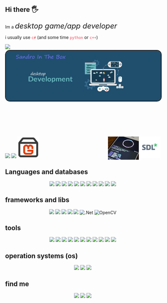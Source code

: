 ## Hi there 🖐

<p>Im a <i style="font-size: 170%;">desktop game/app developer</i></p>
<p>i usually use <code style="color: #f2495a">c#</code> (and some time <code style="color: #f2495a">python</code> or <code style="color: #f2495a">c++</code>)</p>
<div><img src="https://komarev.com/ghpvc/?username=imthesadra&color=blueviolet"></div>
<div align="center">  <img style="float: left; border-radius: 15px; border: black solid 2px;" src="./banner.jpg"></div>

```cpp
class User{
private:
	Nothing to see here...
public:
	string name = "Sadra";
	string lastName = "Georgi";
	string fieldOfStudy = "Mathematics";
	string school = "State model school of Imam Khomeini (old Farabi)"
	int age = 17;
	string languages[4] = {
		"cpp", "c",
		"python",
		"c#"
	};
}
```
<div>
	<div>
		<a href="https://coffeebede.com/SandroInTheBox"><img width="25%" class="img-fluid" src="https://coffeebede.ir/DashboardTemplateV2/app-assets/images/banner/default-yellow.svg"></a>
		<img src="./cat.gif" float="right" width="70px">
		<!-- <img src="https://i.imgur.com/2DrTn0Z.gif" align="right" width="70px"> -->
		<img src="./sdl.png" align="right" width="70px">
		<img src="./gl.gif" align="right" width="100px">
		<img src="./monogame.png" width="70px">
 		<br>
	</div>
</div>

Languages and databases
------
<div align="center">
	<img src="https://img.shields.io/badge/c%23-%23239120.svg?style=for-the-badge&logo=c-sharp&logoColor=white">
	<img src="https://img.shields.io/badge/C-00599C?style=for-the-badge&logo=c&logoColor=white">
	<img src="https://img.shields.io/badge/C%2B%2B-00599C?style=for-the-badge&logo=c%2B%2B&logoColor=white`">
	<img src="https://img.shields.io/badge/CSS3-1572B6?style=for-the-badge&logo=css3&logoColor=white">
	<img src="https://img.shields.io/badge/HTML5-E34F26?style=for-the-badge&logo=html5&logoColor=white">
	<img src="https://img.shields.io/badge/JavaScript-323330?style=for-the-badge&logo=javascript&logoColor=F7DF1E">
	<img src="https://img.shields.io/badge/PHP-777BB4?style=for-the-badge&logo=php&logoColor=white">
	<img src="https://img.shields.io/badge/Python-FFD43B?style=for-the-badge&logo=python&logoColor=blue">
	<img src="https://img.shields.io/badge/SQLite-07405E?style=for-the-badge&logo=sqlite&logoColor=white">
	<img src="https://img.shields.io/badge/json-5E5C5C?style=for-the-badge&logo=json&logoColor=white">
	<img src="https://img.shields.io/badge/MySQL-005C84?style=for-the-badge&logo=mysql&logoColor=white">
	
</div>

frameworks and libs
--
<div align="center">
<img src="https://img.shields.io/badge/Django-092E20?style=for-the-badge&logo=django&logoColor=green">
<!-- <img src="https://img.shields.io/badge/fastapi-109989?style=for-the-badge&logo=FASTAPI&logoColor=white"> -->
<img src="https://img.shields.io/badge/Flask-000000?style=for-the-badge&logo=flask&logoColor=white">
<img src="https://img.shields.io/badge/Numpy-777BB4?style=for-the-badge&logo=numpy&logoColor=white">
	<img src="https://img.shields.io/badge/p5%20js-ED225D?style=for-the-badge&logo=p5dotjs&logoColor=white">
	<!-- <img src="https://img.shields.io/badge/Qt-41CD52?style=for-the-badge&logo=qt&logoColor=white"> -->
	<!-- <img src="https://img.shields.io/badge/Vue.js-35495E?style=for-the-badge&logo=vuedotjs&logoColor=4FC08D"> -->
 <!-- <img src="https://img.shields.io/badge/pandas-%23150458.svg?style=for-the-badge&logo=pandas&logoColor=white"> -->
	<img src="https://img.shields.io/badge/OpenGL-FFFFFF?style=for-the-badge&logo=opengl">
 	<img alt=".Net" src="https://img.shields.io/badge/.NET-5C2D91?style=for-the-badge&logo=.net&logoColor=white"/>
	<img alt="OpenCV" src="https://img.shields.io/badge/opencv-%23white.svg?style=for-the-badge&logo=opencv&logoColor=white"/>
</div>

tools
--
<div align="center">
<img src="https://img.shields.io/badge/Font_Awesome-339AF0?style=for-the-badge&logo=fontawesome&logoColor=white">
<!-- <img src="https://img.shields.io/badge/Jupyter-F37626.svg?&style=for-the-badge&logo=Jupyter&logoColor=white"> -->

<img src="https://img.shields.io/badge/GitHub-100000?style=for-the-badge&logo=github&logoColor=white">
<img src="https://img.shields.io/badge/GIT-E44C30?style=for-the-badge&logo=git&logoColor=white">
<img src="https://img.shields.io/badge/Xampp-F37623?style=for-the-badge&logo=xampp&logoColor=white">
<img src="https://img.shields.io/badge/VSCode-0078D4?style=for-the-badge&logo=visual%20studio%20code&logoColor=white">
<img src="https://img.shields.io/badge/Visual_Studio-5C2D91?style=for-the-badge&logo=visual%20studio&logoColor=white">
<img src="https://img.shields.io/badge/sublime_text-%23575757.svg?&style=for-the-badge&logo=sublime-text&logoColor=important">
<img src="https://img.shields.io/badge/Unity-100000?style=for-the-badge&logo=unity&logoColor=white">
<img src="https://img.shields.io/badge/Bootstrap-563D7C?style=for-the-badge&logo=bootstrap&logoColor=white">
<img src="https://img.shields.io/badge/Aseprite-FFFFFF?style=for-the-badge&logo=Aseprite&logoColor=#7D929E">
<img src="https://img.shields.io/badge/adobe%20photoshop-%2331A8FF.svg?style=for-the-badge&logo=adobe%20photoshop&logoColor=white">
</div>

operation systems (os)
--
<div align="center">
	<img src="https://img.shields.io/badge/Ubuntu-E95420?style=for-the-badge&logo=ubuntu&logoColor=white">
	<img src="https://img.shields.io/badge/Windows-0078D6?style=for-the-badge&logo=windows&logoColor=white">
	<img src="https://img.shields.io/badge/Android-3DDC84?style=for-the-badge&logo=android&logoColor=white">
</div>

find me
--
<div align="center">
	<a href="https://discord.gg/RzxrR6bMMf"><img src="https://img.shields.io/badge/Discord-5865F2?style=for-the-badge&logo=discord&logoColor=white"></a>
	<a href="mailto: m.sadra.gorji@gmail.com"><img src="https://img.shields.io/badge/Gmail-D14836?style=for-the-badge&logo=gmail&logoColor=white"></a>
	<a href="https://editor.p5js.org/sadra-ZeRo/sketches">
		<img src="https://img.shields.io/badge/p5%20js-ED225D?style=for-the-badge&logo=p5dotjs&logoColor=white">
	</a>
</div>
